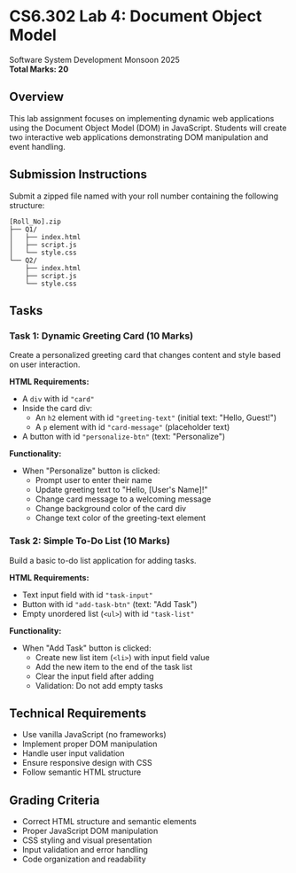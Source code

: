 # CS6.302 Lab 4: Document Object Model

Software System Development Monsoon 2025  
**Total Marks: 20**

## Overview
This lab assignment focuses on implementing dynamic web applications using the Document Object Model (DOM) in JavaScript. Students will create two interactive web applications demonstrating DOM manipulation and event handling.

## Submission Instructions
Submit a zipped file named with your roll number containing the following structure:
```
[Roll_No].zip
├── Q1/
│   ├── index.html
│   ├── script.js
│   └── style.css
└── Q2/
    ├── index.html
    ├── script.js
    └── style.css
```

## Tasks

### Task 1: Dynamic Greeting Card (10 Marks)
Create a personalized greeting card that changes content and style based on user interaction.

**HTML Requirements:**
- A `div` with id `"card"`
- Inside the card div:
  - An `h2` element with id `"greeting-text"` (initial text: "Hello, Guest!")
  - A `p` element with id `"card-message"` (placeholder text)
- A button with id `"personalize-btn"` (text: "Personalize")

**Functionality:**
- When "Personalize" button is clicked:
  - Prompt user to enter their name
  - Update greeting text to "Hello, [User's Name]!"
  - Change card message to a welcoming message
  - Change background color of the card div
  - Change text color of the greeting-text element

### Task 2: Simple To-Do List (10 Marks)
Build a basic to-do list application for adding tasks.

**HTML Requirements:**
- Text input field with id `"task-input"`
- Button with id `"add-task-btn"` (text: "Add Task")
- Empty unordered list (`<ul>`) with id `"task-list"`

**Functionality:**
- When "Add Task" button is clicked:
  - Create new list item (`<li>`) with input field value
  - Add the new item to the end of the task list
  - Clear the input field after adding
  - Validation: Do not add empty tasks

## Technical Requirements
- Use vanilla JavaScript (no frameworks)
- Implement proper DOM manipulation
- Handle user input validation
- Ensure responsive design with CSS
- Follow semantic HTML structure

## Grading Criteria
- Correct HTML structure and semantic elements
- Proper JavaScript DOM manipulation
- CSS styling and visual presentation
- Input validation and error handling
- Code organization and readability